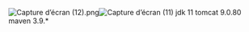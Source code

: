 ![Capture d’écran (12).png](..%2F..%2FOneDrive%2FPictures%2FScreenshots%2FCapture%20d%E2%80%99%C3%A9cran%20%2812%29.png)![Capture d’écran (11)](https://github.com/user-attachments/assets/46e9aaed-fcec-4df3-af5a-fa867d08cc46)
jdk 11
tomcat 9.0.80
maven 3.9.*